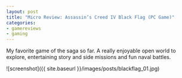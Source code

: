 ```yaml
---
layout: post
title: "Micro Review: Assassin’s Creed IV Black Flag (PC Game)"
categories:
- gamereviews
- gaming
---
```



My favorite game of the saga so far. A really enjoyable open world to explore, entertaining story and side missions and fun naval battles.

![screenshot]({{ site.baseurl }}/images/posts/blackflag_01.jpg)

